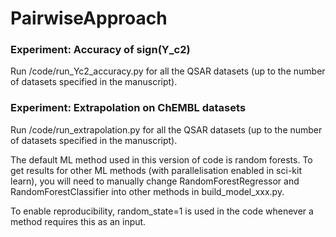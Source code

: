# PairwiseApproach

### Experiment: Accuracy of sign(Y_c2)

Run /code/run_Yc2_accuracy.py for all the QSAR datasets (up to the number of datasets specified in the manuscript).


### Experiment: Extrapolation on ChEMBL datasets

Run /code/run_extrapolation.py for all the QSAR datasets (up to the number of datasets specified in the manuscript).


The default ML method used in this version of code is random forests. To get results for other ML methods (with parallelisation enabled in sci-kit learn), you will need to manually change RandomForestRegressor and RandomForestClassifier into other methods in build_model_xxx.py.

To enable reproducibility, random_state=1 is used in the code whenever a method requires this as an input.



